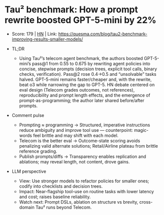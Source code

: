 # Tau² benchmark: How a prompt rewrite boosted GPT-5-mini by 22%

- Score: 179 | [HN](https://news.ycombinator.com/item?id=45275354) | Link: https://quesma.com/blog/tau2-benchmark-improving-results-smaller-models/

- TL;DR
    - Using Tau²’s telecom agent benchmark, the authors boosted GPT-5-mini’s pass@1 from 0.55 to 0.675 by rewriting agent policies into concise, stepwise prompts (decision trees, explicit tool calls, binary checks, verification). Pass@2 rose 0.4→0.5 and “unsolvable” tasks halved. GPT-5-mini remains faster/cheaper and, with the rewrite, beat o3 while narrowing the gap to GPT-5. HN debate centered on eval design (Telecom grades outcomes, not references), reproducibility and prompt length effects, and the emergence of prompt-as-programming; the author later shared before/after prompts.

- Comment pulse
    - Prompting ≈ programming → Structured, imperative instructions reduce ambiguity and improve tool use — counterpoint: magic-words feel brittle and may shift with each model.
    - Telecom is the better eval → Outcome-state scoring avoids penalizing valid alternate solutions; Retail/Airline plateau from brittle reference grading.
    - Publish prompts/diffs → Transparency enables replication and ablations; may reveal length, not content, drove gains.

- LLM perspective
    - View: Use stronger models to refactor policies for smaller ones; codify into checklists and decision trees.
    - Impact: Near-flagship tool-use on routine tasks with lower latency and cost; raises baseline reliability.
    - Watch next: Prompt DSLs, ablation on structure vs brevity, cross-domain Tau² runs beyond Telecom.
